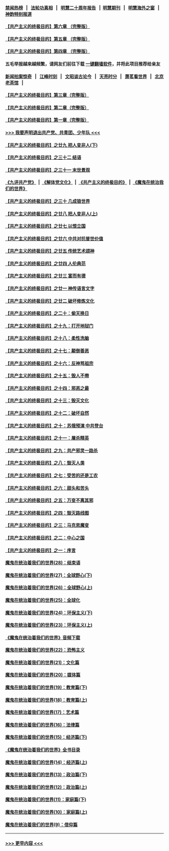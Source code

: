 #### [禁闻热榜](热点新闻.md?=0)  &nbsp;&nbsp;|&nbsp;&nbsp; [法轮功真相](https://github.com/gfw-breaker/truth/blob/master/README.md?=0) &nbsp;&nbsp;|&nbsp;&nbsp; [明慧二十周年报告](https://github.com/gfw-breaker/mh-reports/blob/master/README.md?=0) &nbsp;&nbsp;|&nbsp;&nbsp;[明慧期刊](https://github.com/gfw-breaker/mh-qikan) &nbsp;&nbsp;|&nbsp;&nbsp; [明慧海外之窗](https://github.com/gfw-breaker/mh-news/blob/master/README.md?=0) &nbsp;&nbsp;|&nbsp;&nbsp; [神韵特别报道](https://github.com/gfw-breaker/mh-news/blob/master/shenyun.md?=0)
#### [【共产主义的终极目的】第六章 （完整版）](../pages/nsc422/n11428913.md?t=02240431) 
#### [【共产主义的终极目的】第五章 （完整版）](../pages/nsc422/n11428912.md?t=02240431) 
#### [【共产主义的终极目的】第四章 （完整版）](../pages/nsc422/n11428907.md?t=02240431) 
#### 五毛举报越来越频繁，请网友们前往下载 [一键翻墙软件](https://github.com/gfw-breaker/ssr-accounts)，并将此项目推荐给亲友
#### [新闻拍案惊奇](https://github.com/gfw-breaker/banned-news/blob/master/pages/link4.md) &nbsp;&nbsp;|&nbsp;&nbsp; [江峰时刻](https://github.com/gfw-breaker/banned-news/blob/master/pages/link4.md) &nbsp;&nbsp;|&nbsp;&nbsp; [文昭谈古论今](https://github.com/gfw-breaker/banned-news/blob/master/pages/link4.md) &nbsp;&nbsp;|&nbsp;&nbsp; [天亮时分](https://github.com/gfw-breaker/banned-news/blob/master/pages/link4.md) &nbsp;&nbsp;|&nbsp;&nbsp; [萧茗看世界](https://github.com/gfw-breaker/banned-news/blob/master/pages/link4.md) &nbsp;&nbsp;|&nbsp;&nbsp; [北京老茶馆](https://github.com/gfw-breaker/banned-news/blob/master/pages/link4.md) &nbsp;&nbsp;|&nbsp;&nbsp; 
#### [【共产主义的终极目的】第三章（完整版）](../pages/nsc422/n11428848.md?t=02240431) 
#### [【共产主义的终极目的】第二章（完整版）](../pages/nsc422/n11428831.md?t=02240431) 
#### [【共产主义的终极目的】第一章（完整版）](../pages/nsc422/n11417651.md?t=02240431) 
#### [>>> 我要声明退出共产党、共青团、少年队 <<<](https://github.com/begood0513/goodnews/blob/master/quit/letter.md) 
#### [【共产主义的终极目的】之廿九 把人变非人(下)](../pages/nsc422/n11344140.md?t=02240431) 
#### [【共产主义的终极目的】之三十二 结语](../pages/nsc422/n11360535.md?t=02240431) 
#### [【共产主义的终极目的】之三十一 末世景观](../pages/nsc422/n11351129.md?t=02240431) 
#### [《九评共产党》](https://github.com/begood0513/9ping.md/blob/master/README.md) &nbsp;|&nbsp; [《解体党文化》](../../../../jtdwh.md/blob/master/README.md)  &nbsp;|&nbsp; [《共产主义的终极目的》](../../../../gczydzjmd.md/blob/master/README.md) &nbsp;|&nbsp; [《魔鬼在统治我们的世界》](../../../../mgztzwmdsj.md/blob/master/README.md) 
#### [【共产主义的终极目的】之三十 几成狼世界](../pages/nsc422/n11348280.md?t=02240431) 
#### [【共产主义的终极目的】之廿八 把人变非人(上)](../pages/nsc422/n11340492.md?t=02240431) 
#### [【共产主义的终极目的】之廿七 以恨立国](../pages/nsc422/n11336944.md?t=02240431) 
#### [【共产主义的终极目的】之廿六 中共对抗普世价值](../pages/nsc422/n11324785.md?t=02240431) 
#### [【共产主义的终极目的】之廿五 传统艺术颂神](../pages/nsc422/n11296396.md?t=02240431) 
#### [【共产主义的终极目的】之廿四 人伦典范](../pages/nsc422/n11296397.md?t=02240431) 
#### [【共产主义的终极目的】之廿三 富而有德](../pages/nsc422/n11283598.md?t=02240431) 
#### [【共产主义的终极目的】之廿一 神传语言文字](../pages/nsc422/n11263265.md?t=02240431) 
#### [【共产主义的终极目的】之廿二 破坏修炼文化](../pages/nsc422/n11245728.md?t=02240431) 
#### [【共产主义的终极目的】之二十：偷天换日](../pages/nsc422/n11238846.md?t=02240431) 
#### [【共产主义的终极目的】之十九：打开地狱门](../pages/nsc422/n11206376.md?t=02240431) 
#### [【共产主义的终极目的】之十八：柔性洗脑](../pages/nsc422/n11199994.md?t=02240431) 
#### [【共产主义的终极目的】之十七：颠倒善恶](../pages/nsc422/n11179782.md?t=02240431) 
#### [【共产主义的终极目的】之十六：反神骂祖宗](../pages/nsc422/n11166798.md?t=02240431) 
#### [【共产主义的终极目的】之十五：毁人不倦](../pages/nsc422/n11166792.md?t=02240431) 
#### [【共产主义的终极目的】之十四：邪恶之最](../pages/nsc422/n11150249.md?t=02240431) 
#### [【共产主义的终极目的】之十三：毁灭文化](../pages/nsc422/n11135227.md?t=02240431) 
#### [【共产主义的终极目的】之十二：破坏自然](../pages/nsc422/n11135214.md?t=02240431) 
#### [【共产主义的终极目的】之十：苏俄预演 中共登台](../pages/nsc422/n11118424.md?t=02240431) 
#### [【共产主义的终极目的】之十一：屠杀精英](../pages/nsc422/n11118442.md?t=02240431) 
#### [【共产主义的终极目的】之九：共产邪灵一路杀](../pages/nsc422/n11114139.md?t=02240431) 
#### [【共产主义的终极目的】之八：毁灭人类](../pages/nsc422/n11108503.md?t=02240431) 
#### [【共产主义的终极目的】之七：受苦的还是工农](../pages/nsc422/n11101809.md?t=02240431) 
#### [【共产主义的终极目的】之六：甜头和苦头](../pages/nsc422/n11096971.md?t=02240431) 
#### [【共产主义的终极目的】之五：万变不离其邪](../pages/nsc422/n11091285.md?t=02240431) 
#### [【共产主义的终极目的】之四：毁灭路线图](../pages/nsc422/n11086284.md?t=02240431) 
#### [【共产主义的终极目的】之三：马克思魔变](../pages/nsc422/n11061941.md?t=02240431) 
#### [【共产主义的终极目的】之二：中心之国](../pages/nsc422/n11047728.md?t=02240431) 
#### [【共产主义的终极目的】之一：序言](../pages/nsc422/n11086077.md?t=02240431) 
#### [魔鬼在统治着我们的世界(28)：结束语](../pages/nsc422/n10936246.md?t=02240431) 
#### [魔鬼在统治着我们的世界(27)：全球野心(下)](../pages/nsc422/n10928319.md?t=02240431) 
#### [魔鬼在统治着我们的世界(26)：全球野心(上)](../pages/nsc422/n10900318.md?t=02240431) 
#### [魔鬼在统治着我们的世界(25)：全球化](../pages/nsc422/n10788205.md?t=02240431) 
#### [魔鬼在统治着我们的世界(24)：环保主义(下)](../pages/nsc422/n10695307.md?t=02240431) 
#### [魔鬼在统治着我们的世界(23)：环保主义(上)](../pages/nsc422/n10688613.md?t=02240431) 
#### [《魔鬼在统治着我们的世界》音频下载](../pages/nsc422/n10635553.md?t=02240431) 
#### [魔鬼在统治着我们的世界(22)：恐怖主义](../pages/nsc422/n10614727.md?t=02240431) 
#### [魔鬼在统治着我们的世界(21)：文化篇](../pages/nsc422/n10597706.md?t=02240431) 
#### [魔鬼在统治着我们的世界(20)：媒体篇](../pages/nsc422/n10586579.md?t=02240431) 
#### [魔鬼在统治着我们的世界(19)：教育篇(下)](../pages/nsc422/n10564808.md?t=02240431) 
#### [魔鬼在统治着我们的世界(18)：教育篇(上)](../pages/nsc422/n10526970.md?t=02240431) 
#### [魔鬼在统治着我们的世界(17)：艺术篇](../pages/nsc422/n10499093.md?t=02240431) 
#### [魔鬼在统治着我们的世界(16)：法律篇](../pages/nsc422/n10485969.md?t=02240431) 
#### [魔鬼在统治着我们的世界(15)：经济篇(下)](../pages/nsc422/n10469975.md?t=02240431) 
#### [《魔鬼在统治着我们的世界》全书目录](../pages/nsc422/n10464261.md?t=02240431) 
#### [魔鬼在统治着我们的世界(14)：经济篇(上)](../pages/nsc422/n10457370.md?t=02240431) 
#### [魔鬼在统治着我们的世界(13)：政治篇(下)](../pages/nsc422/n10448270.md?t=02240431) 
#### [魔鬼在统治着我们的世界(12)：政治篇(上)](../pages/nsc422/n10444576.md?t=02240431) 
#### [魔鬼在统治着我们的世界(11)：家庭篇(下)](../pages/nsc422/n10440961.md?t=02240431) 
#### [魔鬼在统治着我们的世界(10)：家庭篇(上)](../pages/nsc422/n10435448.md?t=02240431) 
#### [魔鬼在统治着我们的世界(9)：信仰篇](../pages/nsc422/n10432159.md?t=02240431) 

----
#### [ >>> 更早内容 <<< ](../indexes/nsc422-earlier.md)
